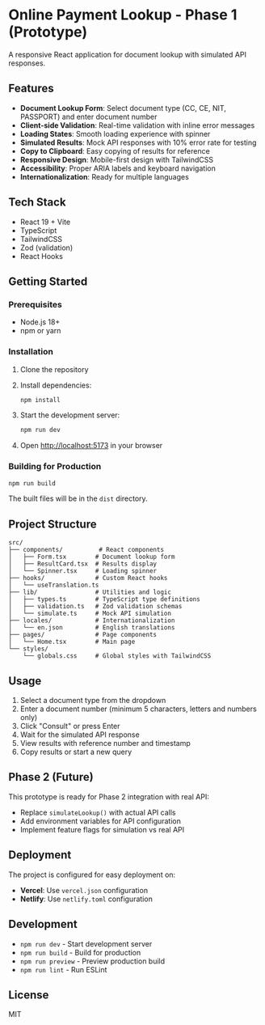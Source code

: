 # Online Payment Lookup - Phase 1 (Prototype)

A responsive React application for document lookup with simulated API responses.

## Features

- **Document Lookup Form**: Select document type (CC, CE, NIT, PASSPORT) and enter document number
- **Client-side Validation**: Real-time validation with inline error messages
- **Loading States**: Smooth loading experience with spinner
- **Simulated Results**: Mock API responses with 10% error rate for testing
- **Copy to Clipboard**: Easy copying of results for reference
- **Responsive Design**: Mobile-first design with TailwindCSS
- **Accessibility**: Proper ARIA labels and keyboard navigation
- **Internationalization**: Ready for multiple languages

## Tech Stack

- React 19 + Vite
- TypeScript
- TailwindCSS
- Zod (validation)
- React Hooks

## Getting Started

### Prerequisites

- Node.js 18+ 
- npm or yarn

### Installation

1. Clone the repository
2. Install dependencies:
   ```bash
   npm install
   ```

3. Start the development server:
   ```bash
   npm run dev
   ```

4. Open [http://localhost:5173](http://localhost:5173) in your browser

### Building for Production

```bash
npm run build
```

The built files will be in the `dist` directory.

## Project Structure

```
src/
├── components/          # React components
│   ├── Form.tsx        # Document lookup form
│   ├── ResultCard.tsx  # Results display
│   └── Spinner.tsx     # Loading spinner
├── hooks/              # Custom React hooks
│   └── useTranslation.ts
├── lib/                # Utilities and logic
│   ├── types.ts        # TypeScript type definitions
│   ├── validation.ts   # Zod validation schemas
│   └── simulate.ts     # Mock API simulation
├── locales/            # Internationalization
│   └── en.json         # English translations
├── pages/              # Page components
│   └── Home.tsx        # Main page
└── styles/
    └── globals.css     # Global styles with TailwindCSS
```

## Usage

1. Select a document type from the dropdown
2. Enter a document number (minimum 5 characters, letters and numbers only)
3. Click "Consult" or press Enter
4. Wait for the simulated API response
5. View results with reference number and timestamp
6. Copy results or start a new query

## Phase 2 (Future)

This prototype is ready for Phase 2 integration with real API:

- Replace `simulateLookup()` with actual API calls
- Add environment variables for API configuration
- Implement feature flags for simulation vs real API

## Deployment

The project is configured for easy deployment on:

- **Vercel**: Use `vercel.json` configuration
- **Netlify**: Use `netlify.toml` configuration

## Development

- `npm run dev` - Start development server
- `npm run build` - Build for production
- `npm run preview` - Preview production build
- `npm run lint` - Run ESLint

## License

MIT